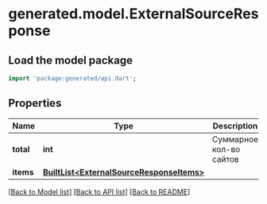 # generated.model.ExternalSourceResponse

## Load the model package
```dart
import 'package:generated/api.dart';
```

## Properties
Name | Type | Description | Notes
------------ | ------------- | ------------- | -------------
**total** | **int** | Суммарное кол-во сайтов | 
**items** | [**BuiltList&lt;ExternalSourceResponseItems&gt;**](ExternalSourceResponseItems.md) |  | 

[[Back to Model list]](../README.md#documentation-for-models) [[Back to API list]](../README.md#documentation-for-api-endpoints) [[Back to README]](../README.md)


